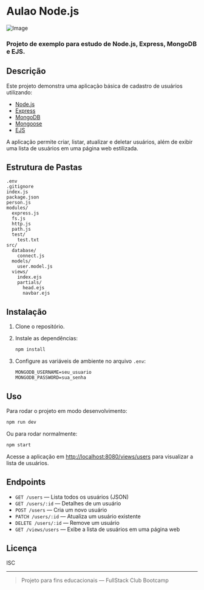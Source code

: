 # Aulao Node.js
![Image](https://github.com/user-attachments/assets/4ae255b7-8c95-443d-a7ca-3a7759023d51)
### Projeto de exemplo para estudo de Node.js, Express, MongoDB e EJS.

## Descrição

Este projeto demonstra uma aplicação básica de cadastro de usuários utilizando:

- [Node.js](https://nodejs.org/)
- [Express](https://expressjs.com/)
- [MongoDB](https://www.mongodb.com/)
- [Mongoose](https://mongoosejs.com/)
- [EJS](https://ejs.co/)

A aplicação permite criar, listar, atualizar e deletar usuários, além de exibir uma lista de usuários em uma página web estilizada.

## Estrutura de Pastas

```
.env
.gitignore
index.js
package.json
person.js
modules/
  express.js
  fs.js
  http.js
  path.js
  test/
    test.txt
src/
  database/
    connect.js
  models/
    user.model.js
  views/
    index.ejs
    partials/
      head.ejs
      navbar.ejs
```

## Instalação

1. Clone o repositório.
2. Instale as dependências:

   ```sh
   npm install
   ```

3. Configure as variáveis de ambiente no arquivo `.env`:

   ```
   MONGODB_USERNAME=seu_usuario
   MONGODB_PASSWORD=sua_senha
   ```

## Uso

Para rodar o projeto em modo desenvolvimento:

```sh
npm run dev
```

Ou para rodar normalmente:

```sh
npm start
```

Acesse a aplicação em [http://localhost:8080/views/users](http://localhost:8080/views/users) para visualizar a lista de usuários.

## Endpoints

- `GET /users` — Lista todos os usuários (JSON)
- `GET /users/:id` — Detalhes de um usuário
- `POST /users` — Cria um novo usuário
- `PATCH /users/:id` — Atualiza um usuário existente
- `DELETE /users/:id` — Remove um usuário
- `GET /views/users` — Exibe a lista de usuários em uma página web

## Licença

ISC

---

> Projeto para fins educacionais — FullStack Club Bootcamp
